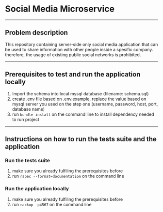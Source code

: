 # Social Media Microservice

---

## Problem description

This repository containing server-side only social media application that can be used to share information with other people inside a spesific company. therefore, the usage of existing public social networks is prohibited.

---

## Prerequisites to test and run the application locally

1. Import the schema into local mysql database (filename: schema.sql)
2. create .env file based on .env.example, replace the value based on mysql server you used on the step one (username, password, host, port, database name)
3. run ```bundle install``` on the command line to install dependency needed to run project

---

## Instructions on how to run the tests suite and the application

### Run the tests suite

1. make sure you already fulfiling the prerequisites before
2. run ```rspec --format=documentation``` on the command line

### Run the application locally

1. make sure you already fulfiling the prerequisites before
2. run ```rackup -p4567``` on the command line
